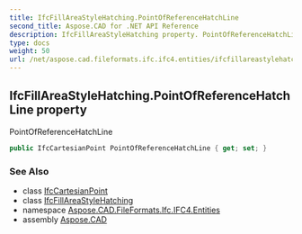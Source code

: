 ```yaml
---
title: IfcFillAreaStyleHatching.PointOfReferenceHatchLine
second_title: Aspose.CAD for .NET API Reference
description: IfcFillAreaStyleHatching property. PointOfReferenceHatchLine
type: docs
weight: 50
url: /net/aspose.cad.fileformats.ifc.ifc4.entities/ifcfillareastylehatching/pointofreferencehatchline/
---
```

## IfcFillAreaStyleHatching.PointOfReferenceHatchLine property

PointOfReferenceHatchLine

```csharp
public IfcCartesianPoint PointOfReferenceHatchLine { get; set; }
```

### See Also

* class [IfcCartesianPoint](../../ifccartesianpoint/)
* class [IfcFillAreaStyleHatching](../)
* namespace [Aspose.CAD.FileFormats.Ifc.IFC4.Entities](../../ifcfillareastylehatching/)
* assembly [Aspose.CAD](../../../)


